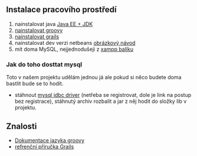 ## Instalace pracovího prostředí ##

  1. nainstalovat java [Java EE + JDK](http://java.sun.com/javaee/downloads/index.jsp)
  1. [nainstalovat groovy](http://groovy.codehaus.org/Installing+Groovy)
  1. [nainstalovat grails](http://grails.org/Installation)
  1. nainstalovat dev verzi netbeans [obrázkový návod](http://groovy.codehaus.org/NetBeans+Plugin)
  1. mít doma MySQL, nejjednodušeji z [xampp balíku](http://www.apachefriends.org/en/xampp.html)

### Jak do toho dosttat mysql ###
Toto v našem projektu udělám jednou já ale pokud si něco budete doma bastlit bude se to hodit.

  * stáhnout [mysql jdbc driver](http://www.mysql.com/products/connector/j/) (netřeba se registrovat, dole je link na postup bez registrace), stáhnutý archiv rozbalit a jar z něj hodit do složky lib v projektu.

## Znalosti ##

  * [Dokumentace jazyka groovy](http://groovy.codehaus.org/Getting+Started+Guide)
  * [refrenční příručka Grails](http://grails.org/doc/1.0.x/)
